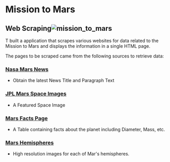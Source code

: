 # Mission to Mars
## Web Scraping![mission_to_mars](https://user-images.githubusercontent.com/85762953/134041145-78f117c8-d30a-4f9c-b3fb-26ca38733808.png)

T built a application that scrapes various websites for data related to the Mission to Mars and displays the information in a single HTML page. 

The pages to be scraped came from the following sources to retrieve data:

### [Nasa Mars News](https://redplanetscience.com/)
* Obtain the latest News Title and Paragraph Text


### [JPL Mars Space Images](https://spaceimages-mars.com/)
* A Featured Space Image


### [Mars Facts Page](https://galaxyfacts-mars.com/)
* A Table containing facts about the planet including Diameter, Mass, etc.

### [Mars Hemispheres](https://marshemispheres.com/)
* High resolution images for each of Mar's hemispheres.
